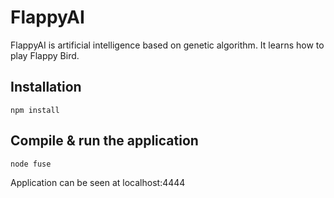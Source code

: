 # FlappyAI
FlappyAI  is artificial intelligence based on genetic algorithm. It learns how to play Flappy Bird.

## Installation
    npm install 

## Compile & run the application
    node fuse
    
Application can be seen at localhost:4444
